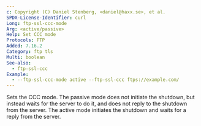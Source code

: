 ```yaml
---
c: Copyright (C) Daniel Stenberg, <daniel@haxx.se>, et al.
SPDX-License-Identifier: curl
Long: ftp-ssl-ccc-mode
Arg: <active/passive>
Help: Set CCC mode
Protocols: FTP
Added: 7.16.2
Category: ftp tls
Multi: boolean
See-also:
  - ftp-ssl-ccc
Example:
  - --ftp-ssl-ccc-mode active --ftp-ssl-ccc ftps://example.com/
---
```


Sets the CCC mode. The passive mode does not initiate the shutdown, but
instead waits for the server to do it, and does not reply to the shutdown from
the server. The active mode initiates the shutdown and waits for a reply from
the server.
